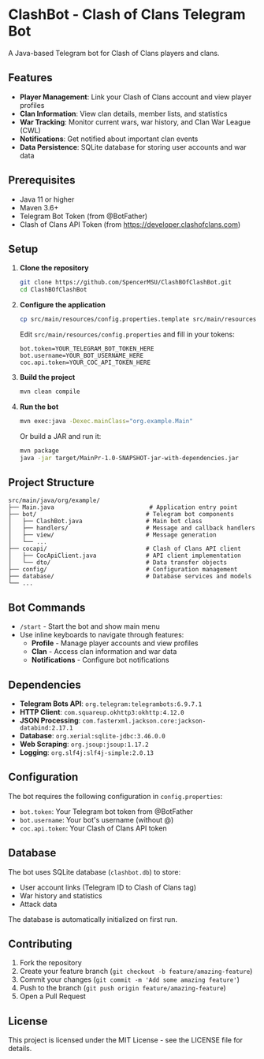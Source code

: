 # ClashBot - Clash of Clans Telegram Bot

A Java-based Telegram bot for Clash of Clans players and clans.

## Features

- **Player Management**: Link your Clash of Clans account and view player profiles
- **Clan Information**: View clan details, member lists, and statistics
- **War Tracking**: Monitor current wars, war history, and Clan War League (CWL)
- **Notifications**: Get notified about important clan events
- **Data Persistence**: SQLite database for storing user accounts and war data

## Prerequisites

- Java 11 or higher
- Maven 3.6+
- Telegram Bot Token (from @BotFather)
- Clash of Clans API Token (from https://developer.clashofclans.com)

## Setup

1. **Clone the repository**
   ```bash
   git clone https://github.com/SpencerMSU/ClashBOfClashBot.git
   cd ClashBOfClashBot
   ```

2. **Configure the application**
   ```bash
   cp src/main/resources/config.properties.template src/main/resources/config.properties
   ```
   
   Edit `src/main/resources/config.properties` and fill in your tokens:
   ```properties
   bot.token=YOUR_TELEGRAM_BOT_TOKEN_HERE
   bot.username=YOUR_BOT_USERNAME_HERE
   coc.api.token=YOUR_COC_API_TOKEN_HERE
   ```

3. **Build the project**
   ```bash
   mvn clean compile
   ```

4. **Run the bot**
   ```bash
   mvn exec:java -Dexec.mainClass="org.example.Main"
   ```

   Or build a JAR and run it:
   ```bash
   mvn package
   java -jar target/MainPr-1.0-SNAPSHOT-jar-with-dependencies.jar
   ```

## Project Structure

```
src/main/java/org/example/
├── Main.java                           # Application entry point
├── bot/                               # Telegram bot components
│   ├── ClashBot.java                  # Main bot class
│   ├── handlers/                      # Message and callback handlers
│   ├── view/                          # Message generation
│   └── ...
├── cocapi/                            # Clash of Clans API client
│   ├── CocApiClient.java              # API client implementation
│   └── dto/                           # Data transfer objects
├── config/                            # Configuration management
├── database/                          # Database services and models
└── ...
```

## Bot Commands

- `/start` - Start the bot and show main menu
- Use inline keyboards to navigate through features:
  - **Profile** - Manage player accounts and view profiles
  - **Clan** - Access clan information and war data
  - **Notifications** - Configure bot notifications

## Dependencies

- **Telegram Bots API**: `org.telegram:telegrambots:6.9.7.1`
- **HTTP Client**: `com.squareup.okhttp3:okhttp:4.12.0`
- **JSON Processing**: `com.fasterxml.jackson.core:jackson-databind:2.17.1`
- **Database**: `org.xerial:sqlite-jdbc:3.46.0.0`
- **Web Scraping**: `org.jsoup:jsoup:1.17.2`
- **Logging**: `org.slf4j:slf4j-simple:2.0.13`

## Configuration

The bot requires the following configuration in `config.properties`:

- `bot.token`: Your Telegram bot token from @BotFather
- `bot.username`: Your bot's username (without @)
- `coc.api.token`: Your Clash of Clans API token

## Database

The bot uses SQLite database (`clashbot.db`) to store:
- User account links (Telegram ID to Clash of Clans tag)
- War history and statistics
- Attack data

The database is automatically initialized on first run.

## Contributing

1. Fork the repository
2. Create your feature branch (`git checkout -b feature/amazing-feature`)
3. Commit your changes (`git commit -m 'Add some amazing feature'`)
4. Push to the branch (`git push origin feature/amazing-feature`)
5. Open a Pull Request

## License

This project is licensed under the MIT License - see the LICENSE file for details.
